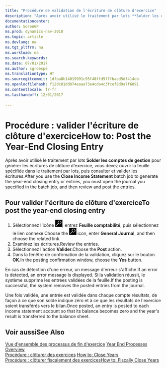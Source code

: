 ```yaml
---
title: "Procédure de validation de l'écriture de clôture d'exercice"
description: "Après avoir utilisé le traitement par lots **Solder les comptes de gestion** pour générer les écritures de clôture d'exercice, vous devez ouvrir la feuille spécifiée dans le traitement par lots, puis consulter et valider les écritures."
documentationcenter: 
author: SorenGP
ms.prod: dynamics-nav-2018
ms.topic: article
ms.devlang: na
ms.tgt_pltfrm: na
ms.workload: na
ms.search.keywords: 
ms.date: 07/01/2017
ms.author: sgroespe
ms.translationtype: HT
ms.sourcegitcommit: 1dfba8b14019991c95f40ffd5f7fbaed5df414eb
ms.openlocfilehash: f12dc81dd974eaaa73e4cda4c3fcef8d9a7f6891
ms.contentlocale: fr-fr
ms.lasthandoff: 12/01/2017

---
```

# <a name="how-to-post-the-year-end-closing-entry"></a><span data-ttu-id="1dba5-103">Procédure : valider l'écriture de clôture d'exercice</span><span class="sxs-lookup"><span data-stu-id="1dba5-103">How to: Post the Year-End Closing Entry</span></span>
<span data-ttu-id="1dba5-104">Après avoir utilisé le traitement par lots **Solder les comptes de gestion** pour générer les écritures de clôture d'exercice, vous devez ouvrir la feuille spécifiée dans le traitement par lots, puis consulter et valider les écritures.</span><span class="sxs-lookup"><span data-stu-id="1dba5-104">After you use the **Close Income Statement** batch job to generate the year-end closing entry or entries, you must open the journal you specified in the batch job, and then review and post the entries.</span></span>  

## <a name="to-post-the-year-end-closing-entry"></a><span data-ttu-id="1dba5-105">Pour valider l'écriture de clôture d'exercice</span><span class="sxs-lookup"><span data-stu-id="1dba5-105">To post the year-end closing entry</span></span>  

1.  <span data-ttu-id="1dba5-106">Sélectionnez l'icône ![Page ou état pour la recherche](../../media/ui-search/search_small.png "Page ou état pour la recherche"), entrez **Feuille comptabilité**, puis sélectionnez le lien connexe.</span><span class="sxs-lookup"><span data-stu-id="1dba5-106">Choose the ![Search for Page or Report](../../media/ui-search/search_small.png "Search for Page or Report icon") icon, enter **General Journal**, and then choose the related link.</span></span>  
2.  <span data-ttu-id="1dba5-107">Examinez les écritures.</span><span class="sxs-lookup"><span data-stu-id="1dba5-107">Review the entries.</span></span>  
3.  <span data-ttu-id="1dba5-108">Sélectionnez l'action **Valider**.</span><span class="sxs-lookup"><span data-stu-id="1dba5-108">Choose the **Post** action.</span></span>  
4.  <span data-ttu-id="1dba5-109">Dans la fenêtre de confirmation de la validation, cliquez sur le bouton **OK**.</span><span class="sxs-lookup"><span data-stu-id="1dba5-109">In the posting confirmation window, choose the **Yes** button.</span></span>  

<span data-ttu-id="1dba5-110">En cas de détection d'une erreur, un message d'erreur s'affiche.</span><span class="sxs-lookup"><span data-stu-id="1dba5-110">If an error is detected, an error message is displayed.</span></span> <span data-ttu-id="1dba5-111">Si la validation réussit, le système supprime les entrées validées de la feuille.</span><span class="sxs-lookup"><span data-stu-id="1dba5-111">If the posting is successful, the system removes the posted entries from the journal.</span></span>  

<span data-ttu-id="1dba5-112">Une fois validée, une entrée est validée dans chaque compte résultats, de façon à ce que son solde indique zéro et à ce que les résultats de l'exercice soient transférés vers le bilan.</span><span class="sxs-lookup"><span data-stu-id="1dba5-112">Once posted, an entry is posted to each income statement account so that its balance becomes zero and the year's result is transferred to the balance sheet.</span></span>  

## <a name="see-also"></a><span data-ttu-id="1dba5-113">Voir aussi</span><span class="sxs-lookup"><span data-stu-id="1dba5-113">See Also</span></span>  
 <span data-ttu-id="1dba5-114">[Vue d'ensemble des processus de fin d'exercice](year-end-processes-overview.md) </span><span class="sxs-lookup"><span data-stu-id="1dba5-114">[Year End Processes Overview](year-end-processes-overview.md) </span></span>  
 <span data-ttu-id="1dba5-115">[Procédure : clôturer des exercices](how-to-close-years.md) </span><span class="sxs-lookup"><span data-stu-id="1dba5-115">[How to: Close Years](how-to-close-years.md) </span></span>  
 [<span data-ttu-id="1dba5-116">Procédure : clôturer fiscalement des exercices</span><span class="sxs-lookup"><span data-stu-id="1dba5-116">How to: Fiscally Close Years</span></span>](how-to-fiscally-close-years.md)

